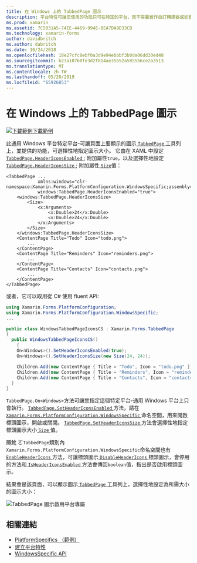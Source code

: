```yaml
---
title: 在 Windows 上的 TabbedPage 圖示
description: 平台特性可讓您使用的功能只可在特定的平台，而不需要實作自訂轉譯器或影響。 這篇文章說明如何使用 Windows 平台特定，可讓 TabbedPage 工具列上顯示的頁面圖示。
ms.prod: xamarin
ms.assetid: 7C5031A5-74EE-4469-994E-BEA7BA9D33CB
ms.technology: xamarin-forms
author: davidbritch
ms.author: dabritch
ms.date: 10/24/2018
ms.openlocfilehash: 18e27cfc8ebf0a3d9e94ebbbf3b0da06dd30ed48
ms.sourcegitcommit: b23a107b0fe3d2f814ae35b52a5855b6ce2a3513
ms.translationtype: MT
ms.contentlocale: zh-TW
ms.lasthandoff: 05/20/2019
ms.locfileid: "65926853"
---
```

# <a name="tabbedpage-icons-on-windows"></a>在 Windows 上的 TabbedPage 圖示

[![下載範例](~/media/shared/download.png)下載範例](https://developer.xamarin.com/samples/xamarin-forms/UserInterface/PlatformSpecifics/)

此通用 Windows 平台特定平台-可讓頁面上要顯示的圖示[ `TabbedPage` ](xref:Xamarin.Forms.TabbedPage)工具列上，並提供的功能，可選擇性地指定圖示大小。 它由在 XAML 中設定[ `TabbedPage.HeaderIconsEnabled` ](xref:Xamarin.Forms.PlatformConfiguration.WindowsSpecific.TabbedPage.HeaderIconsEnabledProperty) ; 附加屬性`true`，以及選擇性地設定[ `TabbedPage.HeaderIconsSize` ](xref:Xamarin.Forms.PlatformConfiguration.WindowsSpecific.TabbedPage.HeaderIconsSizeProperty) ; 附加屬性[ `Size`](xref:Xamarin.Forms.Size)值：

```xaml
<TabbedPage ...
            xmlns:windows="clr-namespace:Xamarin.Forms.PlatformConfiguration.WindowsSpecific;assembly=Xamarin.Forms.Core"
            windows:TabbedPage.HeaderIconsEnabled="true">
    <windows:TabbedPage.HeaderIconsSize>
        <Size>
            <x:Arguments>
                <x:Double>24</x:Double>
                <x:Double>24</x:Double>
            </x:Arguments>
        </Size>
    </windows:TabbedPage.HeaderIconsSize>
    <ContentPage Title="Todo" Icon="todo.png">
        ...
    </ContentPage>
    <ContentPage Title="Reminders" Icon="reminders.png">
        ...
    </ContentPage>
    <ContentPage Title="Contacts" Icon="contacts.png">
        ...
    </ContentPage>
</TabbedPage>
```

或者，它可以取用從 C# 使用 fluent API:

```csharp
using Xamarin.Forms.PlatformConfiguration;
using Xamarin.Forms.PlatformConfiguration.WindowsSpecific;
...

public class WindowsTabbedPageIconsCS : Xamarin.Forms.TabbedPage
{
  public WindowsTabbedPageIconsCS()
    {
    On<Windows>().SetHeaderIconsEnabled(true);
    On<Windows>().SetHeaderIconsSize(new Size(24, 24));

    Children.Add(new ContentPage { Title = "Todo", Icon = "todo.png" });
    Children.Add(new ContentPage { Title = "Reminders", Icon = "reminders.png" });
    Children.Add(new ContentPage { Title = "Contacts", Icon = "contacts.png" });
  }
}
```

`TabbedPage.On<Windows>`方法可讓您指定這個特定平台-通用 Windows 平台上只會執行。 [ `TabbedPage.SetHeaderIconsEnabled` ](xref:Xamarin.Forms.PlatformConfiguration.WindowsSpecific.TabbedPage.SetHeaderIconsEnabled(Xamarin.Forms.IPlatformElementConfiguration{Xamarin.Forms.PlatformConfiguration.Windows,Xamarin.Forms.TabbedPage},System.Boolean))方法，請在[ `Xamarin.Forms.PlatformConfiguration.WindowsSpecific` ](xref:Xamarin.Forms.PlatformConfiguration.WindowsSpecific)命名空間，用來開啟標頭圖示，開啟或關閉。 [ `TabbedPage.SetHeaderIconsSize` ](xref:Xamarin.Forms.PlatformConfiguration.WindowsSpecific.TabbedPage.SetHeaderIconsSize(Xamarin.Forms.IPlatformElementConfiguration{Xamarin.Forms.PlatformConfiguration.Windows,Xamarin.Forms.TabbedPage},Xamarin.Forms.Size))方法會選擇性地指定標頭圖示大小[ `Size` ](xref:Xamarin.Forms.Size)值。

颾魤 ㄛ`TabbedPage`類別內`Xamarin.Forms.PlatformConfiguration.WindowsSpecific`命名空間也有[ `EnableHeaderIcons` ](xref:Xamarin.Forms.PlatformConfiguration.WindowsSpecific.TabbedPage.EnableHeaderIcons*)方法，可讓標頭圖示[ `DisableHeaderIcons` ](xref:Xamarin.Forms.PlatformConfiguration.WindowsSpecific.TabbedPage.DisableHeaderIcons*)標頭圖示，會停用的方法和[ `IsHeaderIconsEnabled` ](xref:Xamarin.Forms.PlatformConfiguration.WindowsSpecific.TabbedPage.IsHeaderIconsEnabled*)方法會傳回`boolean`值，指出是否啟用標頭圖示。

結果會是該頁面，可以顯示圖示[ `TabbedPage` ](xref:Xamarin.Forms.TabbedPage)工具列上，選擇性地設定為所需大小的圖示大小：

![TabbedPage 圖示啟用平台專屬](tabbedpage-icons-images/tabbedpage-icons.png "TabbedPage 圖示啟用平台專屬")

## <a name="related-links"></a>相關連結

- [PlatformSpecifics （範例）](https://developer.xamarin.com/samples/xamarin-forms/UserInterface/PlatformSpecifics/)
- [建立平台特性](~/xamarin-forms/platform/platform-specifics/index.md#creating-platform-specifics)
- [WindowsSpecific API](xref:Xamarin.Forms.PlatformConfiguration.WindowsSpecific)
